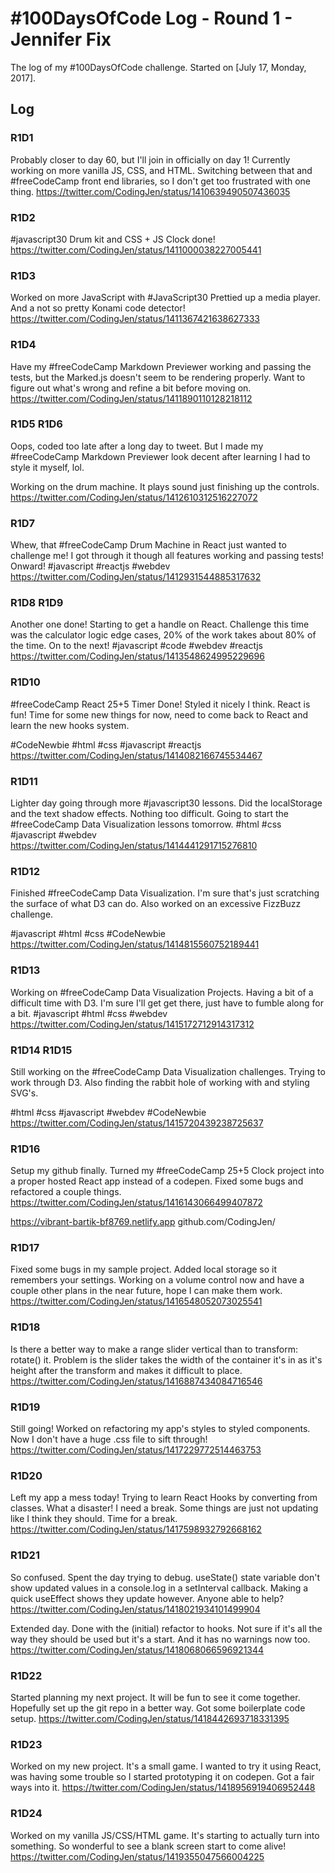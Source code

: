 # #100DaysOfCode Log - Round 1 - Jennifer Fix

The log of my #100DaysOfCode challenge. Started on [July 17, Monday, 2017].

## Log

### R1D1

Probably closer to day 60, but I'll join in officially on day 1!
Currently working on more vanilla JS, CSS, and HTML. Switching between that and #freeCodeCamp front end libraries, so I don't get too frustrated with one thing.
https://twitter.com/CodingJen/status/1410639490507436035

### R1D2

#javascript30 Drum kit and CSS + JS Clock done!
https://twitter.com/CodingJen/status/1411000038227005441

### R1D3

Worked on more JavaScript with #JavaScript30
Prettied up a media player.
And a not so pretty Konami code detector!
https://twitter.com/CodingJen/status/1411367421638627333

### R1D4

Have my #freeCodeCamp Markdown Previewer working and passing the tests, but the Marked.js doesn't seem to be rendering properly. Want to figure out what's wrong and refine a bit before moving on.
https://twitter.com/CodingJen/status/1411890110128218112

### R1D5 R1D6

Oops, coded too late after a long day to tweet. But I made my #freeCodeCamp Markdown Previewer look decent after learning I had to style it myself, lol.

Working on the drum machine. It plays sound just finishing up the controls.
https://twitter.com/CodingJen/status/1412610312516227072

### R1D7

Whew, that #freeCodeCamp Drum Machine in React just wanted to challenge me! I got through it though all features working and passing tests! Onward!
#javascript #reactjs #webdev
https://twitter.com/CodingJen/status/1412931544885317632

### R1D8 R1D9

Another one done! Starting to get a handle on React. Challenge this time was the calculator logic edge cases, 20% of the work takes about 80% of the time. On to the next!
#javascript #code #webdev #reactjs
https://twitter.com/CodingJen/status/1413548624995229696

### R1D10

#freeCodeCamp React 25+5 Timer Done! Styled it nicely I think. React is fun! Time for some new things for now, need to come back to React and learn the new hooks system.

#CodeNewbie #html #css #javascript #reactjs
https://twitter.com/CodingJen/status/1414082166745534467

### R1D11

Lighter day going through more #javascript30 lessons. Did the localStorage and the text shadow effects. Nothing too difficult. Going to start the #freeCodeCamp Data Visualization lessons tomorrow.
#html #css #javascript #webdev
https://twitter.com/CodingJen/status/1414441291715276810

### R1D12

Finished #freeCodeCamp Data Visualization. I'm sure that's just scratching the surface of what D3 can do. Also worked on an excessive FizzBuzz challenge.

#javascript #html #css #CodeNewbie
https://twitter.com/CodingJen/status/1414815560752189441

### R1D13

Working on #freeCodeCamp Data Visualization Projects.
Having a bit of a difficult time with D3. I'm sure I'll get get there, just have to fumble along for a bit.
#javascript #html #css #webdev
https://twitter.com/CodingJen/status/1415172712914317312

### R1D14 R1D15

Still working on the #freeCodeCamp Data Visualization challenges. Trying to work through D3. Also finding the rabbit hole of working with and styling SVG's.

#html #css #javascript #webdev #CodeNewbie
https://twitter.com/CodingJen/status/1415720439238725637

### R1D16

Setup my github finally. Turned my #freeCodeCamp 25+5 Clock project into a proper hosted React app instead of a codepen. Fixed some bugs and refactored a couple things.
https://twitter.com/CodingJen/status/1416143066499407872

https://vibrant-bartik-bf8769.netlify.app
github.com/CodingJen/

### R1D17

Fixed some bugs in my sample project. Added local storage so it remembers your settings. Working on a volume control now and have a couple other plans in the near future, hope I can make them work.
https://twitter.com/CodingJen/status/1416548052073025541

### R1D18

Is there a better way to make a range slider vertical than to transform: rotate() it. Problem is the slider takes the width of the container it's in as it's height after the transform and makes it difficult to place.
https://twitter.com/CodingJen/status/1416887434084716546

### R1D19

Still going! Worked on refactoring my app's styles to styled components. Now I don't have a huge .css file to sift through!
https://twitter.com/CodingJen/status/1417229772514463753

### R1D20

Left my app a mess today! Trying to learn React Hooks by converting from classes. What a disaster! I need a break. Some things are just not updating like I think they should. Time for a break.
https://twitter.com/CodingJen/status/1417598932792668162

### R1D21

So confused. Spent the day trying to debug. useState() state variable don't show updated values in a console.log in a setInterval callback. Making a quick useEffect shows they update however. Anyone able to help?
https://twitter.com/CodingJen/status/1418021934101499904

Extended day.
Done with the (initial) refactor to hooks. Not sure if it's all the way they should be used but it's a start. And it has no warnings now too.
https://twitter.com/CodingJen/status/1418068066596921344

### R1D22

Started planning my next project. It will be fun to see it come together. Hopefully set up the git repo in a better way. Got some boilerplate code setup.
https://twitter.com/CodingJen/status/1418442693718331395

### R1D23

Worked on my new project. It's a small game. I wanted to try it using React, was having some trouble so I started prototyping it on codepen. Got a fair ways into it.
https://twitter.com/CodingJen/status/1418956919406952448

### R1D24

Worked on my vanilla JS/CSS/HTML game. It's starting to actually turn into something. So wonderful to see a blank screen start to come alive!
https://twitter.com/CodingJen/status/1419355047566004225
